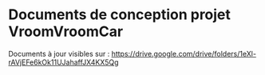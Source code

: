 # Documents de conception projet VroomVroomCar

Documents à jour visibles sur :
https://drive.google.com/drive/folders/1eXl-rAVjEFe6kOk11UJahaffJX4KX5Qg